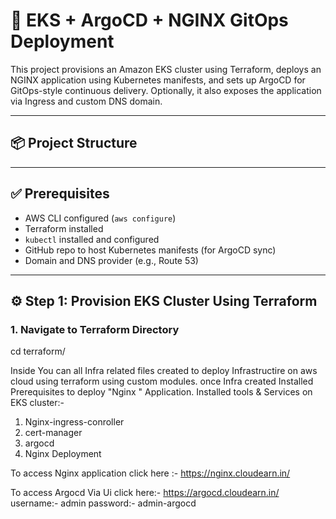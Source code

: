 # 🚀 EKS + ArgoCD + NGINX GitOps Deployment

This project provisions an Amazon EKS cluster using Terraform, deploys an NGINX application using Kubernetes manifests, and sets up ArgoCD for GitOps-style continuous delivery. Optionally, it also exposes the application via Ingress and custom DNS domain.

---

## 📦 Project Structure


---

## ✅ Prerequisites

- AWS CLI configured (`aws configure`)
- Terraform  installed
- `kubectl` installed and configured
- GitHub repo to host Kubernetes manifests (for ArgoCD sync)
- Domain and DNS provider (e.g., Route 53)

---

## ⚙️ Step 1: Provision EKS Cluster Using Terraform

### 1. Navigate to Terraform Directory

cd terraform/

Inside You can all Infra related files created to deploy Infrastructire on aws cloud using terraform using custom modules.
once Infra created Installed Prerequisites to deploy "Nginx " Application.
Installed tools & Services on EKS cluster:-
1. Nginx-ingress-conroller
2. cert-manager
3. argocd
4. Nginx Deployment

To access Nginx application click here :- https://nginx.cloudearn.in/

To access Argocd Via Ui click here:- https://argocd.cloudearn.in/
username:- admin
password:- admin-argocd



